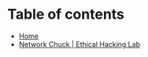 # Table of contents

* [Home](README.md)
* [Network Chuck | Ethical Hacking Lab](network-chuck-or-ethical-hacking-lab.md)
